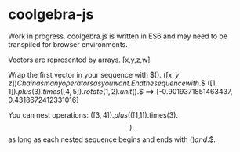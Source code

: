 # coolgebra-js

Work in progress.
coolgebra.js is written in ES6 and may need to be transpiled for browser environments.

Vectors are represented by arrays.
	[x,y,z,w]
  
Wrap the first vector in your sequence with $().
	$([x,y,z])
Chain as many operators as you want.
End the sequence with .$$
	$([1,1]).plus(3).times([4,5]).rotate(1,2).unit().$$
	==> [-0.9019371851463437, 0.4318672412331016]

You can nest operations:
	$([3,4]).plus($([1,1]).times(3).$$).$$
as long as each nested sequence begins and ends with $() and .$$.
